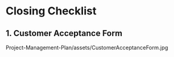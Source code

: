 # Closing Checklist

## 1. Customer Acceptance Form

Project-Management-Plan/assets/CustomerAcceptanceForm.jpg
